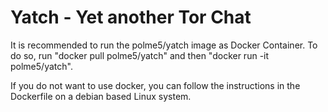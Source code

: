 # Yatch - Yet another Tor Chat

It is recommended to run the polme5/yatch image as Docker Container. To do so, run "docker pull polme5/yatch" and then "docker run -it polme5/yatch".

If you do not want to use docker, you can follow the instructions in the Dockerfile on a debian based Linux system.